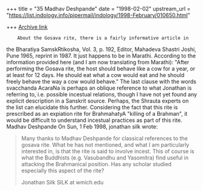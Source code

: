 +++
title = "35 Madhav Deshpande"
date = "1998-02-02"
upstream_url = "https://list.indology.info/pipermail/indology/1998-February/010650.html"

+++
[Archive link](https://list.indology.info/pipermail/indology/1998-February/010650.html)

        About the Gosava rite, there is a fairly informative article in
the Bharatiya SamskRtikosha, Vol. 3, p. 192, Editor, Mahadeva Shastri
Joshi, Pune 1965, reprint in 1987.  It just happens to be in Marathi.
According to the information provided here (and I am now translating from
Marathi): "After performing the Gosava rite, the host should behave like a
cow for a year, or at least for 12 days.  He should eat what a cow would
eat and he should freely behave the way a cow would behave."  The last
clause with the words svacchanda AcaraNa is perhaps an oblique reference
to what Jonathan is referring to, i.e. possible incestual relations,
though I have not yet found any explicit description in a Sanskrit source.
Perhaps, the Shrauta experts on the list can elucidate this further.
Considering the fact that this rite is prescribed as an expiation rite for
BrahmahatyA "killing of a Brahman", it would be difficult to understand
incestual practices as part of this rite.
                                                Madhav Deshpande
On Sun, 1 Feb 1998, jonathan silk wrote:

> Many thanks to Madhav Deshpande for classical references to the gosava
> rite. What he has not mentioned, and what I am particularly interested in,
> is that the rite is said to involve incest. This of course is what the
> Buddhists (e.g. Vasubandhu and Yasomitra) find useful in attacking the
> Brahmanical position. Has any scholar studied especially this aspect of the
> rite?
>
> Jonathan Silk
> SILK at wmich.edu
>
>
>
>



